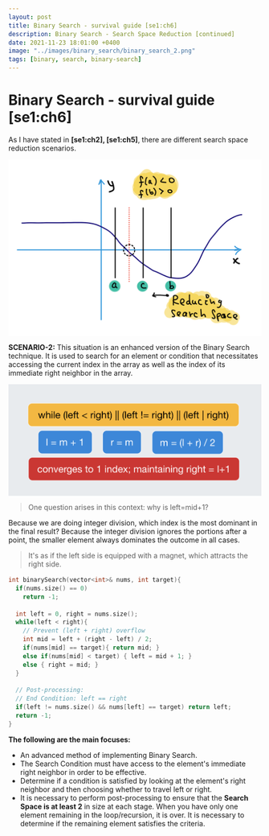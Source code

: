 ```yaml
---
layout: post
title: Binary Search - survival guide [se1:ch6]
description: Binary Search - Search Space Reduction [continued]
date: 2021-11-23 18:01:00 +0400
image: "../images/binary_search/binary_search_2.png"
tags: [binary, search, binary-search]
---
```


# Binary Search - survival guide [se1:ch6]

As I have stated in **[se1:ch2], [se1:ch5]**, there are different search space reduction scenarios.
<p align="center">
<img align="center" src="../images/bisectch2/root_finding_1.png" alt="root finding">
</p>

**SCENARIO-2:** This situation is an enhanced version of the Binary Search technique. It is used to search for an element or condition that necessitates accessing the current index in the array as well as the index of its immediate right neighbor in the array. 
<p align="center">
<img align="center" src="../images/binary_search/binary_search_sc21.png" alt="root finding">
</p>

> One question arises in this context: why is left=mid+1?
> 

Because we are doing integer division, which index is the most dominant in the final result? Because the integer division ignores the portions after a point, the smaller element always dominates the outcome in all cases. 

> It's as if the left side is equipped with a magnet, which attracts the right side.
> 

```cpp
int binarySearch(vector<int>& nums, int target){
  if(nums.size() == 0)
    return -1;

  int left = 0, right = nums.size();
  while(left < right){
    // Prevent (left + right) overflow
    int mid = left + (right - left) / 2;
    if(nums[mid] == target){ return mid; }
    else if(nums[mid] < target) { left = mid + 1; }
    else { right = mid; }
  }

  // Post-processing:
  // End Condition: left == right
  if(left != nums.size() && nums[left] == target) return left;
  return -1;
}
```

**The following are the main focuses:** 
- An advanced method of implementing Binary Search.
- The Search Condition must have access to the element's immediate right neighbor in order to be effective.
- Determine if a condition is satisfied by looking at the element's right neighbor and then choosing whether to travel left or right.
- It is necessary to perform post-processing to ensure that the **Search Space is at least 2** in size at each stage. When you have only one element remaining in the loop/recursion, it is over. It is necessary to determine if the remaining element satisfies the criteria.